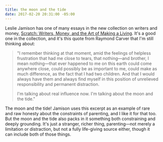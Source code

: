 ```yaml
---
title: the moon and the tide
date: 2017-02-20 20:31:00 -05:00
---
```


Leslie Jamison has one of many essays in the new collection on writers and money, [Scratch: Writers, Money, and the Art of Making a Living](http://www.simonandschuster.com/books/Scratch/Manjula-Martin/9781501134579). It's a good one in the collection, and it's this quote from Raymond Carver that I'm still thinking about:

> "I remember thinking at that moment, amid the feelings of helpless frustration that had me close to tears, that nothing—and brother, I mean nothing—that ever happened to me on this earth could come anywhere close, could possibly be as important to me, could make as much difference, as the fact that I had two children. And that I would always have them and always find myself in this position of unrelieved responsibility and permanent distraction.
> 
> I'm talking about real influence now. I'm talking about the moon and the tide."

The moon and the tide! Jamison uses this excerpt as an example of rare and raw honesty about the constraints of parenting, and I like it for that too. But the moon and the tide also packs in it something both constraining and deeply grounding. It's just a stranger, richer thing, parenting—not merely a limitation or distraction, but not a fully life-giving source either, though it can include both of those things. 

